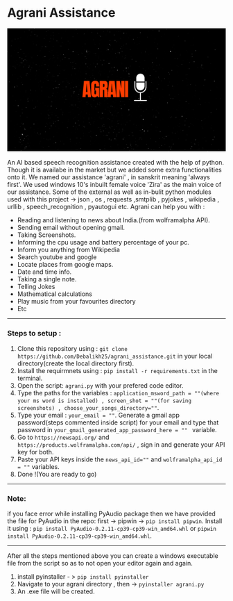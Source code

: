 # Agrani Assistance
![agrani](https://github.com/Debalikh25/agrani_assistance/blob/master/giticon.png)

An AI based speech recognition assistance created with the help of python. Though it is availabe in the market but we added some extra functionalities onto it. We named
our assistance 'agrani' , in sanskrit meaning 'always first'. We used windows 10's inbuilt female voice 'Zira' as the main voice of our assistance.
Some of the external as well as in-bulit python modules used with this project -> json , os , requests ,smtplib , pyjokes , wikipedia , urllib , speech_recognition , pyautogui etc.
Agrani can help you with :
- Reading and listening to news about India.(from wolframalpha API).
- Sending email without opening gmail.
- Taking Screenshots.
- Informing the cpu usage and battery percentage of your pc.
- Inform you anything from Wikipedia
- Search youtube and google
- Locate places from google maps.
- Date and time info.
- Taking a single note.
- Telling Jokes
- Mathematical calculations
- Play music from your favourites directory
- Etc
---

### Steps to setup : ###
1. Clone this repository using : `git clone https://github.com/Debalikh25/agrani_assistance.git` in your local directory(create the local directory first).
2. Install the requirmnets using : `pip install -r requirements.txt` in the terminal.
3. Open the script: `agrani.py` with your prefered code editor.
4. Type the paths for the variables : `application_msword_path = ""(where your ms word is installed) , screen_shot = ""(for saving screenshots) , choose_your_songs_directory=""`.
5. Type your email : `your_email = ""`. Generate a gmail app password(steps commented inside script) for your email and type that password in `your_gmail_generated_app_password_here = "" ` variable.
6. Go to `https://newsapi.org/` and `https://products.wolframalpha.com/api/` , sign in and generate your API key  for both.
7. Paste your API keys inside the `news_api_id=""` and `wolframalpha_api_id = ""` variables. 
8. Done !(You are ready to go)
---
 ### Note: ### 
 if you face error while installing PyAudio package then we have provided the file for PyAudio in the repo:
  first -> pipwin -> `pip install pipwin`.
 Install it using : `pip install PyAudio-0.2.11-cp39-cp39-win_amd64.whl` or `pipwin install PyAudio-0.2.11-cp39-cp39-win_amd64.whl`.

---

After all the steps mentioned above you can create a windows executable file from the script so as to not open your editor again and again.
1. install pyinstaller - > `pip install pyinstaller`
2. Navigate to your agrani directory  , then  -> `pyinstaller agrani.py`
3. An .exe file will be created.
 

